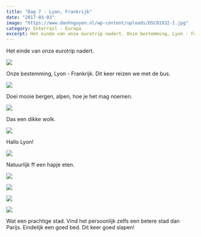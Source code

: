 ```yaml
---
title: "Dag 7 - Lyon, Frankrijk"
date: "2017-03-03"
image: "https://www.danhnguyen.nl/wp-content/uploads/DSC01932-1.jpg"
category: Interrail - Europa
excerpt: Het einde van onze eurotrip nadert. Onze bestemming, Lyon - Frankrijk. Dit keer reizen we met de bus...
---
```


Het einde van onze eurotrip nadert.

![](https://www.danhnguyen.nl/wp-content/uploads/DSC01907-1-700x394.jpg)

Onze bestemming, Lyon - Frankrijk. Dit keer reizen we met de bus.

![](https://www.danhnguyen.nl/wp-content/uploads/20170302_092854-700x394.jpg)

Doei mooie bergen, alpen, hoe je het mag noemen.

![](https://www.danhnguyen.nl/wp-content/uploads/20170302_131309-700x394.jpg)

Das een dikke wolk.

![](https://www.danhnguyen.nl/wp-content/uploads/DSC01909-700x394.jpg)

Hallo Lyon!

![](https://www.danhnguyen.nl/wp-content/uploads/DSC01915-700x394.jpg)

Natuurlijk ff een hapje eten.

![](https://www.danhnguyen.nl/wp-content/uploads/DSC01918-700x394.jpg)

![](https://www.danhnguyen.nl/wp-content/uploads/DSC01923-1-700x394.jpg)

![](https://www.danhnguyen.nl/wp-content/uploads/DSC01932-1-700x394.jpg)

![](https://www.danhnguyen.nl/wp-content/uploads/DSC01946-1-700x394.jpg)

Wat een prachtige stad. Vind het persoonlijk zelfs een betere stad dan Parijs.
Eindelijk een goed bed. Dit keer goed slapen!
